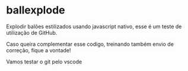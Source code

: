 # ballexplode

Explodir balões estilizados usando javascript nativo, esse é um teste de utilização de GitHub.

Caso queira complementar esse codigo, treinando também envio de correção, fique a vontade!

Vamos testar o git pelo vscode